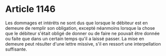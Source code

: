 # Article 1146

Les dommages et intérêts ne sont dus que lorsque le débiteur est en demeure de remplir son obligation, excepté néanmoins lorsque la chose que le débiteur s'était obligé de donner ou de faire ne pouvait être donnée ou faite que dans un certain temps qu'il a laissé passer. La mise en demeure peut résulter d'une lettre missive, s'il en ressort une interpellation suffisante.
